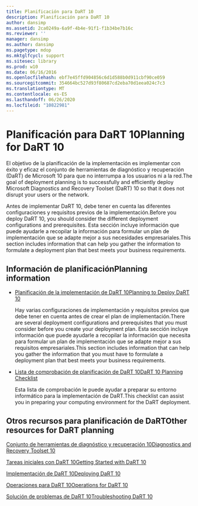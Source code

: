 ```yaml
---
title: Planificación para DaRT 10
description: Planificación para DaRT 10
author: dansimp
ms.assetid: 2ca0249a-6a9f-4b4e-91f1-f1b34be7b16c
ms.reviewer: ''
manager: dansimp
ms.author: dansimp
ms.pagetype: mdop
ms.mktglfcycl: support
ms.sitesec: library
ms.prod: w10
ms.date: 06/16/2016
ms.openlocfilehash: ebf7e45ffd904856c6d1d588b0d911cbf90ce059
ms.sourcegitcommit: 354664bc527d93f80687cd2eba70d1eea024c7c3
ms.translationtype: MT
ms.contentlocale: es-ES
ms.lasthandoff: 06/26/2020
ms.locfileid: "10822981"
---
```

# <span data-ttu-id="a8284-103">Planificación para DaRT 10</span><span class="sxs-lookup"><span data-stu-id="a8284-103">Planning for DaRT 10</span></span>


<span data-ttu-id="a8284-104">El objetivo de la planificación de la implementación es implementar con éxito y eficaz el conjunto de herramientas de diagnóstico y recuperación (DaRT) de Microsoft 10 para que no interrumpa a los usuarios ni a la red.</span><span class="sxs-lookup"><span data-stu-id="a8284-104">The goal of deployment planning is to successfully and efficiently deploy Microsoft Diagnostics and Recovery Toolset (DaRT) 10 so that it does not disrupt your users or the network.</span></span>

<span data-ttu-id="a8284-105">Antes de implementar DaRT 10, debe tener en cuenta las diferentes configuraciones y requisitos previos de la implementación.</span><span class="sxs-lookup"><span data-stu-id="a8284-105">Before you deploy DaRT 10, you should consider the different deployment configurations and prerequisites.</span></span> <span data-ttu-id="a8284-106">Esta sección incluye información que puede ayudarle a recopilar la información para formular un plan de implementación que se adapte mejor a sus necesidades empresariales.</span><span class="sxs-lookup"><span data-stu-id="a8284-106">This section includes information that can help you gather the information to formulate a deployment plan that best meets your business requirements.</span></span>

## <span data-ttu-id="a8284-107">Información de planificación</span><span class="sxs-lookup"><span data-stu-id="a8284-107">Planning information</span></span>


-   [<span data-ttu-id="a8284-108">Planificación de la implementación de DaRT 10</span><span class="sxs-lookup"><span data-stu-id="a8284-108">Planning to Deploy DaRT 10</span></span>](planning-to-deploy-dart-10.md)

    <span data-ttu-id="a8284-109">Hay varias configuraciones de implementación y requisitos previos que debe tener en cuenta antes de crear el plan de implementación.</span><span class="sxs-lookup"><span data-stu-id="a8284-109">There are several deployment configurations and prerequisites that you must consider before you create your deployment plan.</span></span> <span data-ttu-id="a8284-110">Esta sección incluye información que puede ayudarle a recopilar la información que necesita para formular un plan de implementación que se adapte mejor a sus requisitos empresariales.</span><span class="sxs-lookup"><span data-stu-id="a8284-110">This section includes information that can help you gather the information that you must have to formulate a deployment plan that best meets your business requirements.</span></span>

-   [<span data-ttu-id="a8284-111">Lista de comprobación de planificación de DaRT 10</span><span class="sxs-lookup"><span data-stu-id="a8284-111">DaRT 10 Planning Checklist</span></span>](dart-10-planning-checklist.md)

    <span data-ttu-id="a8284-112">Esta lista de comprobación le puede ayudar a preparar su entorno informático para la implementación de DaRT.</span><span class="sxs-lookup"><span data-stu-id="a8284-112">This checklist can assist you in preparing your computing environment for the DaRT deployment.</span></span>

## <a href="" id="other-resources-for-dart-planning-"></a><span data-ttu-id="a8284-113">Otros recursos para planificación de DaRT</span><span class="sxs-lookup"><span data-stu-id="a8284-113">Other resources for DaRT planning</span></span>


[<span data-ttu-id="a8284-114">Conjunto de herramientas de diagnóstico y recuperación 10</span><span class="sxs-lookup"><span data-stu-id="a8284-114">Diagnostics and Recovery Toolset 10</span></span>](index.md)

[<span data-ttu-id="a8284-115">Tareas iniciales con DaRT 10</span><span class="sxs-lookup"><span data-stu-id="a8284-115">Getting Started with DaRT 10</span></span>](getting-started-with-dart-10.md)

[<span data-ttu-id="a8284-116">Implementación de DaRT 10</span><span class="sxs-lookup"><span data-stu-id="a8284-116">Deploying DaRT 10</span></span>](deploying-dart-10.md)

[<span data-ttu-id="a8284-117">Operaciones para DaRT 10</span><span class="sxs-lookup"><span data-stu-id="a8284-117">Operations for DaRT 10</span></span>](operations-for-dart-10.md)

[<span data-ttu-id="a8284-118">Solución de problemas de DaRT 10</span><span class="sxs-lookup"><span data-stu-id="a8284-118">Troubleshooting DaRT 10</span></span>](troubleshooting-dart-10.md)

 

 






